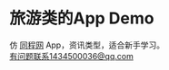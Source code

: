 # 旅游类的App Demo
仿 [同程网](http://www.LY.com "  【同程旅游】国内专业的休闲旅游预订平台  ") App，资讯类型，适合新手学习。
<br>有问题联系1434500036@qq.com
